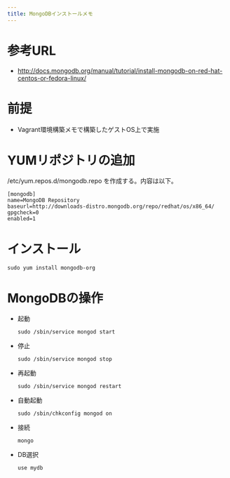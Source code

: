 ```yaml
---
title: MongoDBインストールメモ
---
```


参考URL
=======

- http://docs.mongodb.org/manual/tutorial/install-mongodb-on-red-hat-centos-or-fedora-linux/


前提
====

- Vagrant環境構築メモで構築したゲストOS上で実施


YUMリポジトリの追加
===================

/etc/yum.repos.d/mongodb.repo を作成する。内容は以下。

```
[mongodb]
name=MongoDB Repository
baseurl=http://downloads-distro.mongodb.org/repo/redhat/os/x86_64/
gpgcheck=0
enabled=1
```


インストール
============

```sudo yum install mongodb-org```


MongoDBの操作
=============

- 起動

  ```sudo /sbin/service mongod start```

- 停止

  ```sudo /sbin/service mongod stop```

- 再起動

  ```sudo /sbin/service mongod restart```

- 自動起動

  ```sudo /sbin/chkconfig mongod on```

- 接続

  ```mongo```

- DB選択

  ```use mydb```
